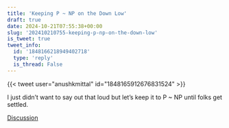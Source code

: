 ```yaml
---
title: 'Keeping P ~ NP on the Down Low'
draft: true
date: 2024-10-21T07:55:38+00:00
slug: '202410210755-keeping-p-np-on-the-down-low'
is_tweet: true
tweet_info:
  id: '1848166218949402718'
  type: 'reply'
  is_thread: False
---
```




{{< tweet user="anushkmittal" id="1848165912676831524" >}}

I just didn’t want to say out that loud but let’s keep it to P ~ NP until folks get settled.

[Discussion](https://x.com/sytelus/status/1848166218949402718)
